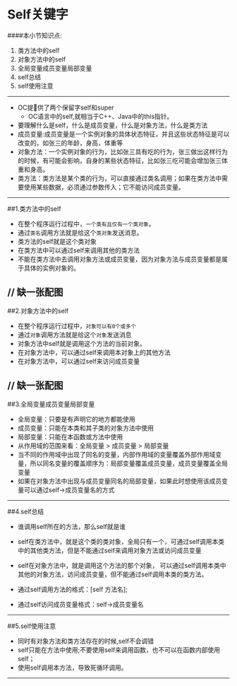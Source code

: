 # Self关键字
####本小节知识点:
1. 类方法中的self
2. 对象方法中的self
3. 全局变量成员变量局部变量
4. self总结
5. self使用注意

---

- OC提􏰀供了两个保留字self和super
    + OC语言中的self,就相当于C++、Java中的this指针。
- 要理解什么是self，什么是成员变量，什么是对象方法，什么是类方法
- 成员变量:成员变量是一个实例对象的具体状态特征，并且这些状态特征是可以改变的，如张三的年龄，身高，体重等
- 对象方法：一个实例对象的行为，比如张三具有吃的行为，张三做出这样行为的时候，有可能会影响，自身的某些状态特征，比如张三吃可能会增加张三体重和身高。
- 类方法：类方法是某个类的行为，可以直接通过类名调用；如果在类方法中需要使用某些数据，必须通过参数传入；它不能访问成员变量。

---
##1.类方法中的self
- 在整个程序运行过程中，`一个类有且仅有一个类对象`。
- 通过`类名`调用方法就是给这个`类对象`发送消息。
- 类方法的self就是这个类对象
- 在类方法中可以通过self来调用其他的类方法
- 不能在类方法中去调用对象方法或成员变量，因为对象方法与成员变量都是属于具体的实例对象的。

// 缺一张配图
---
##2.对象方法中的self
- 在整个程序运行过程中，`对象可以有0个或多个`
- 通过`对象`调用方法就是给这个`对象`发送消息
- 对象方法中self就是调用这个方法的当前对象。
- 在对象方法中，可以通过self来调用本对象上的其他方法
- 在对象方法中，可以通过self来访问成员变量

// 缺一张配图
---
##3.全局变量成员变量局部变量
- 全局变量：只要是有声明它的地方都能使用
- 成员变量：只能在本类和其子类的对象方法中使用
- 局部变量：只能在本函数或方法中使用
- 从作用域的范围来看：全局变量 > 成员变量 > 局部变量
- 当不同的作用域中出现了同名的变量，内部作用域的变量覆盖外部作用域变量，所以同名变量的覆盖顺序为：局部变量覆盖成员变量，成员变量覆盖全局变量
- 如果在对象方法中出现与成员变量同名的局部变量，如果此时想使用该成员变量可以通过self->成员变量名的方式

---

##4.self总结
- 谁调用self所在的方法，那么self就是谁
- self在类方法中，就是这个类的类对象，全局只有一个，可通过self调用本类中的其他类方法，但是不能通过self来调用对象方法或访问成员变量
- self在对象方法中，就是调用这个方法的那个对象， 可以通过self调用本类中其他的对象方法，访问成员变量，但不能通过self调用本类的类方法。

- 通过self调用方法的格式：[self  方法名];
- 通过self访问成员变量格式：self->成员变量名

---

##5.self使用注意
- 同时有对象方法和类方法存在的时候,self不会调错
- self只能在方法中使用;不要使用self来调用函数，也不可以在函数内部使用self；
- 使用self调用本方法，导致死循环调用。

---
